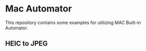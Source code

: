 
# Mac Automator

This repository contains some examples for utilizing MAC Built-in Automator. 


## HEIC to JPEG
